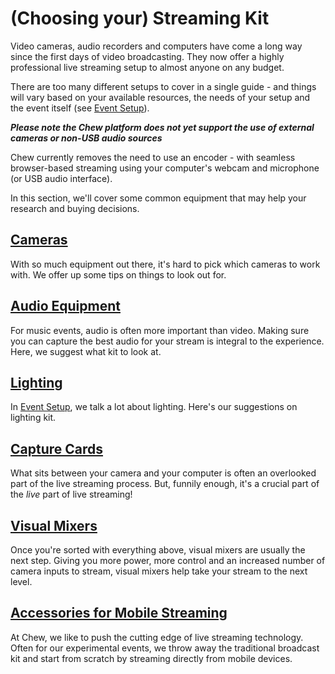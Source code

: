 # (Choosing your) Streaming Kit

Video cameras, audio recorders and computers have come a long way since the first days of video broadcasting. They now offer a highly professional live streaming setup to almost anyone on any budget. 

There are too many different setups to cover in a single guide - and things will vary based on your available resources, the needs of your setup and the event itself (see [Event Setup](http://chew.tv//guide/event_setup/getting_started)). 

_**Please note the Chew platform does not yet support the use of external cameras or non-USB audio sources**_

Chew currently removes the need to use an encoder - with seamless browser-based streaming using your computer's webcam and microphone (or USB audio interface). 

In this section, we'll cover some common equipment that may help your research and buying decisions.


## [Cameras](http://chew.tv/guide/streaming_kit/cameras)

With so much equipment out there, it's hard to pick which cameras to work with. We offer up some tips on things to look out for.

## [Audio Equipment](http://chew.tv/guide/streaming_kit/audio_equipment)

For music events, audio is often more important than video. Making sure you can capture the best audio for your stream is integral to the experience. Here, we suggest what kit to look at.

## [Lighting](http://chew.tv/guide/streaming_kit/lighting)

In [Event Setup](http://chew.tv/guide/event_setup/getting_started), we talk a lot about lighting. Here's our suggestions on lighting kit.

## [Capture Cards](http://chew.tv/guide/streaming_kit/capture_cards)

What sits between your camera and your computer is often an overlooked part of the live streaming process. But, funnily enough, it's a crucial part of the _live_ part of live streaming!

## [Visual Mixers](http://chew.tv/guide/streaming_kit/visual_mixers)

Once you're sorted with everything above, visual mixers are usually the next step. Giving you more power, more control and an increased number of camera inputs to stream, visual mixers help take your stream to the next level.

## [Accessories for Mobile Streaming](http://chew.tv/guide/streaming_kit/accessories_for_mobile_live_streaming)

At Chew, we like to push the cutting edge of live streaming technology. Often for our experimental events, we throw away the traditional broadcast kit and start from scratch by streaming directly from mobile devices.